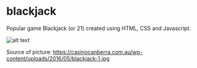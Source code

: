 # blackjack

Popular game Blackjack (or 21) created using HTML, CSS and Javascript.

![alt text](https://casinocanberra.com.au/wp-content/uploads/2016/05/blackjack-1.jpg)

Source of picture: https://casinocanberra.com.au/wp-content/uploads/2016/05/blackjack-1.jpg
